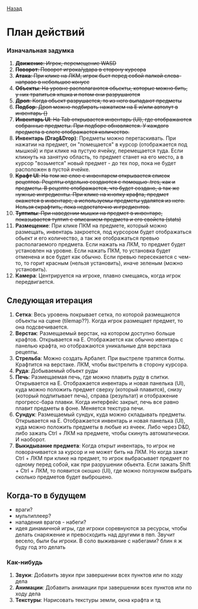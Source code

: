 [Назад](./README.md)

# План действий

### Изначальная задумка

1. ~~**Движение**: Игрок, перемещение WASD~~
1. ~~**Поворот**: Поворот игрока/удара в сторону курсора~~
1. ~~**Атака**: При клике на ЛКМ, игрок бьет перед собой палкой слева-направо в небольшое конусе~~
1. ~~**Объекты**: На уровне располагаются обьекты, которые можно бить, у них тратиться хпшка и потом они разрушаются~~
1. ~~**Дроп**: Когда обьект разрушается, то из него выпадают предметы~~
1. ~~**Подбор**: Дроп можно подбирать нажатием на E и/или автолут в инвентарь {}~~
1. ~~**Инвентарь UI**: На Tab открывается инвентарь (UI), где отображаются собранные предметы. При подборе обновляется. У каждого предмета в слоте отображается количество.~~
1. **Инвентарь (Drag&Drop)**: Предметы можно перетаскивать. При нажатии на предмет, он "помещается" в курсор (отображается под мышкой) и при клике на пустую ячейку, перемещается туда. Если кликнуть на занятую область, то предмет станет на его место, а в курсор "возьмется" новый предмет - до тех пор, пока не будет расположен в пустой ячейке.
1. ~~**Крафт UI**: На том же слое с инвентарем открывается список рецептов. Рецепты отдельно создаются с помощью .tres, как и предметы. В рецепте отображается, что будет создано, а так же нужные ингредиенты. При клике на кнопку крафта, предмет окажется в инвентаре, а используемы предметы удалятся из него. Нельзя скрафтить, пока недостаточно ингредиентов.~~
1. ~~**Тултипы**: При наведении мышки на предмет в инвентаре, показывается тултип с описанием предмета и его свойста (stats)~~
1. **Размещение**: При клике ПКМ на предмете, который можно размещать, инвентарь закроется, под курсором будет отображаться обьект и его количество, а так же отображаться превью располагаемого предмета. Если нажать на ЛКМ, то предмет будет установлен на уровне. Если нажать ПКМ, то установка будет отменена и все будет как обычно. Если превью пересекается с чем-то, то горит красным (нельзя установить), иначе зеленым (можно установить).
1. **Камера**: Центрируется на игроке, плавно смещаясь, когда игрок передвигается.

## Следующая итерация

1. **Сетка**: Весь уровень покрывает сетка, по которой размещаются объекты на сцене (tilemap??). Когда игрок размещает предмет, то она подсвечивается.
1. **Верстак**: Размещаемый верстак, на котором доступно больше крафтов. Открывается на E. Отображается как обычно ивентарь с панелью крафта, но отображаются уникальные для верстака рецепты.
1. **Стрельба**: Можно создать Арбалет. При выстреле тратятся болты. Крафтится на верстаке. ЛКМ, чтобы выстрелить в сторону курсора.
1. **Руда**: Добываемый объект руды
1. **Печь**: Размещаемая печь, где можно плавить руду в слитки. Открывается на E. Отображается инвентарь и новая панелька (UI), куда можно положить предмет сверху (который плавится), снизу (который подпитывает печь), справа (результат) и отображение прогресс-бара плавки. Когда интерфейс закрыт, печь все равно плавит предметы в фоне. Меняется текстура печи.
1. **Сундук**: Размещаемый сундук, куда можно складывать предметы. Открывается на E. Отображается инвентарь и новая панелька (UI), куда можно положить предметы в любые из ячеек. Либо через D&D, либо зажать Ctrl + ЛКМ на предмете, чтобы скинуть автоматически. И наоборот.
1. **Выкидывание предмета**: Когда открыт инвентарь, то игрок не поворачивается за курсор и не может бить на ЛКМ. Но когда зажат Ctrl + ЛКМ при клике на предмет, то игрок выбрасывает предмет по одному перед собой, как при разрушении обьекта. Если зажать Shift + Ctrl + ЛКМ, то появится окошко (UI), где можно ползунком выбрать сколько предметов будет выброшено.

## Когда-то в будущем

- враги?
- мультиплеер?
- нападения врагов - набеги?
- идея динамичной игры, где игроки соревнуются за ресурсы, чтобы делать снаряжение и превосходить над другими в пвп. Звучит весело, были бы игроки. В соло выживание с набегами? блин я ж буду год это делать

### Как-нибудь

1. **Звуки**: Добавить звуки при завершении всех пунктов или по ходу дела
1. **Анимации**: Добавить анимации при завершении всех пунктов или по ходу дела
1. **Текстуры**: Нарисовать текстуры земли, окна крафта и тд
